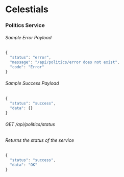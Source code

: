 # Celestials

### Politics Service

###### Sample Error Payload
```javascript
{
  "status": "error",
  "message": "/api/politics/error does not exist",
  "code": "Error"
}
```

###### Sample Success Payload
```javascript
{
  "status": "success",
  "data": {}
}
```

###### GET /api/politics/status
###### Returns the status of the service
```javascript
{
  "status": "success",
  "data": "OK"
}
```
